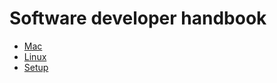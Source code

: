 # Software developer handbook

* [Mac](./Mac/Mac.md)
* [Linux](./Linux/Linux.md)
* [Setup](./Setup/Setup.md)